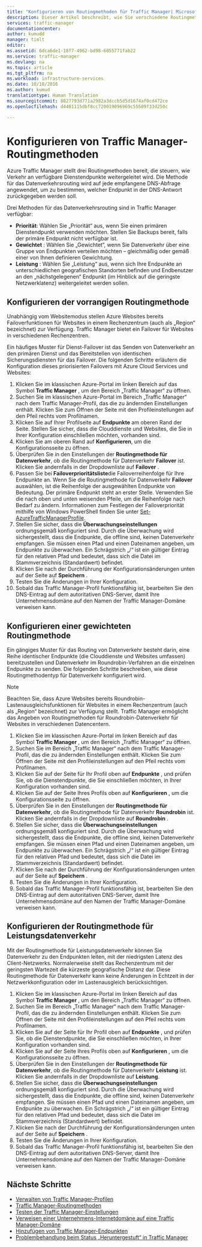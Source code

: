 ```yaml
---
title: "Konfigurieren von Routingmethoden für Traffic Manager| Microsoft-Dokumente"
description: Dieser Artikel beschreibt, wie Sie verschiedene Routingmethoden in Traffic Manager konfigurieren
services: traffic-manager
documentationcenter: 
author: kumudd
manager: timlt
editor: 
ms.assetid: 6dca6de1-18f7-4962-bd98-6055771fab22
ms.service: traffic-manager
ms.devlang: na
ms.topic: article
ms.tgt_pltfrm: na
ms.workload: infrastructure-services
ms.date: 10/18/2016
ms.author: kumud
translationtype: Human Translation
ms.sourcegitcommit: 8827793d771a2982a3dccb5d5d1674af0cd472ce
ms.openlocfilehash: d4481115dbf8cc720019096969c55509f33d250c

---
```


# <a name="configure-traffic-manager-routing-methods"></a>Konfigurieren von Traffic Manager-Routingmethoden

Azure Traffic Manager stellt drei Routingmethoden bereit, die steuern, wie Verkehr an verfügbare Dienstendpunkte weitergeleitet wird. Die Methode für das Datenverkehrsrouting wird auf jede empfangene DNS-Abfrage angewendet, um zu bestimmen, welcher Endpunkt in der DNS-Antwort zurückgegeben werden soll.

Drei Methoden für das Datenverkehrsrouting sind in Traffic Manager verfügbar:

* **Priorität**: Wählen Sie „Priorität“ aus, wenn Sie einen primären Dienstendpunkt verwenden möchten. Stellen Sie Backups bereit, falls der primäre Endpunkt nicht verfügbar ist.
* **Gewichtet** : Wählen Sie „Gewichtet“, wenn Sie Datenverkehr über eine Gruppe von Endpunkten verteilen möchten – gleichmäßig oder gemäß einer von Ihnen definieren Gewichtung.
* **Leistung** : Wählen Sie „Leistung“ aus, wenn sich Ihre Endpunkte an unterschiedlichen geografischen Standorten befinden und Endbenutzer an den „nächstgelegenen“ Endpunkt (im Hinblick auf die geringste Netzwerklatenz) weitergeleitet werden sollen.

## <a name="configure-priority-routing-method"></a>Konfigurieren der vorrangigen Routingmethode

Unabhängig vom Websitemodus stellen Azure Websites bereits Failoverfunktionen für Websites in einem Rechenzentrum (auch als „Region“ bezeichnet) zur Verfügung. Traffic Manager bietet ein Failover für Websites in verschiedenen Rechenzentren.

Ein häufiges Muster für Dienst-Failover ist das Senden von Datenverkehr an den primären Dienst und das Bereitstellen von identischen Sicherungsdiensten für das Failover. Die folgenden Schritte erläutern die Konfiguration dieses priorisierten Failovers mit Azure Cloud Services und Websites:

1. Klicken Sie im klassischen Azure-Portal im linken Bereich auf das Symbol **Traffic Manager** , um den Bereich „Traffic Manager“ zu öffnen.
2. Suchen Sie im klassischen Azure-Portal im Bereich „Traffic Manager“ nach dem Traffic Manager-Profil, das die zu ändernden Einstellungen enthält. Klicken Sie zum Öffnen der Seite mit den Profileinstellungen auf den Pfeil rechts vom Profilnamen.
3. Klicken Sie auf Ihrer Profilseite auf **Endpunkte** am oberen Rand der Seite. Stellen Sie sicher, dass die Clouddienste und Websites, die Sie in Ihrer Konfiguration einschließen möchten, vorhanden sind.
4. Klicken Sie am oberen Rand auf **Konfigurieren**, um die Konfigurationsseite zu öffnen.
5. Überprüfen Sie in den Einstellungen der **Routingmethode für Datenverkehr**, ob die Routingmethode für Datenverkehr **Failover** ist. Klicken Sie andernfalls in der Dropdownliste auf **Failover** .
6. Passen Sie bei **Failoverprioritätsliste**die Failoverreihenfolge für Ihre Endpunkte an. Wenn Sie die Routingmethode für Datenverkehr **Failover** auswählen, ist die Reihenfolge der ausgewählten Endpunkte von Bedeutung. Der primäre Endpunkt steht an erster Stelle. Verwenden Sie die nach oben und unten weisenden Pfeile, um die Reihenfolge nach Bedarf zu ändern. Informationen zum Festlegen der Failoverpriorität mithilfe von Windows PowerShell finden Sie unter [Set-AzureTrafficManagerProfile](http://go.microsoft.com/fwlink/p/?LinkId=400880).
7. Stellen Sie sicher, dass die **Überwachungseinstellungen** ordnungsgemäß konfiguriert sind. Durch die Überwachung wird sichergestellt, dass die Endpunkte, die offline sind, keinen Datenverkehr empfangen. Sie müssen einen Pfad und einen Dateinamen angeben, um Endpunkte zu überwachen. Ein Schrägstrich „/“ ist ein gültiger Eintrag für den relativen Pfad und bedeutet, dass sich die Datei im Stammverzeichnis (Standardwert) befindet.
8. Klicken Sie nach der Durchführung der Konfigurationsänderungen unten auf der Seite auf **Speichern** .
9. Testen Sie die Änderungen in Ihrer Konfiguration.
10. Sobald das Traffic Manager-Profil funktionsfähig ist, bearbeiten Sie den DNS-Eintrag auf dem autoritativen DNS-Server, damit Ihre Unternehmensdomäne auf den Namen der Traffic Manager-Domäne verweisen kann.

## <a name="configure-weighted-routing-method"></a>Konfigurieren einer gewichteten Routingmethode

Ein gängiges Muster für das Routing von Datenverkehr besteht darin, eine Reihe identischer Endpunkte (die Clouddienste und Websites umfassen) bereitzustellen und Datenverkehr im Roundrobin-Verfahren an die einzelnen Endpunkte zu senden. Die folgenden Schritte beschreiben, wie diese Routingmethodentyp für Datenverkehr konfiguriert wird.

> [!NOTE]
> Beachten Sie, dass Azure Websites bereits Roundrobin-Lastenausgleichsfunktionen für Websites in einem Rechenzentrum (auch als „Region“ bezeichnet) zur Verfügung stellt. Traffic Manager ermöglicht das Angeben von Routingmethoden für Roundrobin-Datenverkehr für Websites in verschiedenen Datencentern.

1. Klicken Sie im klassischen Azure-Portal im linken Bereich auf das Symbol **Traffic Manager** , um den Bereich „Traffic Manager“ zu öffnen.
2. Suchen Sie im Bereich „Traffic Manager“ nach dem Traffic Manager-Profil, das die zu ändernden Einstellungen enthält. Klicken Sie zum Öffnen der Seite mit den Profileinstellungen auf den Pfeil rechts vom Profilnamen.
3. Klicken Sie auf der Seite für Ihr Profil oben auf **Endpunkte** , und prüfen Sie, ob die Dienstendpunkte, die Sie einschließen möchten, in Ihrer Konfiguration vorhanden sind.
4. Klicken Sie auf der Seite Ihres Profils oben auf **Konfigurieren** , um die Konfigurationsseite zu öffnen.
5. Überprüfen Sie in den Einstellungen der **Routingmethode für Datenverkehr**, ob die Routingmethode für Datenverkehr **Roundrobin** ist. Klicken Sie andernfalls in der Dropdownliste auf **Roundrobin** .
6. Stellen Sie sicher, dass die **Überwachungseinstellungen** ordnungsgemäß konfiguriert sind. Durch die Überwachung wird sichergestellt, dass die Endpunkte, die offline sind, keinen Datenverkehr empfangen. Sie müssen einen Pfad und einen Dateinamen angeben, um Endpunkte zu überwachen. Ein Schrägstrich „/“ ist ein gültiger Eintrag für den relativen Pfad und bedeutet, dass sich die Datei im Stammverzeichnis (Standardwert) befindet.
7. Klicken Sie nach der Durchführung der Konfigurationsänderungen unten auf der Seite auf **Speichern** .
8. Testen Sie die Änderungen in Ihrer Konfiguration.
9. Sobald das Traffic Manager-Profil funktionsfähig ist, bearbeiten Sie den DNS-Eintrag auf dem autoritativen DNS-Server, damit Ihre Unternehmensdomäne auf den Namen der Traffic Manager-Domäne verweisen kann.

## <a name="configure-performance-traffic-routing-method"></a>Konfigurieren der Routingmethode für Leistungsdatenverkehr

Mit der Routingmethode für Leistungsdatenverkehr können Sie Datenverkehr zu den Endpunkten leiten, mit der niedrigsten Latenz des Client-Netzwerks. Normalerweise stellt das Rechenzentrum mit der geringsten Wartezeit die kürzeste geografische Distanz dar. Diese Routingmethode für Datenverkehr kann keine Änderungen in Echtzeit in der Netzwerkkonfiguration oder im Lastenausgleich berücksichtigen.

1. Klicken Sie im klassischen Azure-Portal im linken Bereich auf das Symbol **Traffic Manager** , um den Bereich „Traffic Manager“ zu öffnen.
2. Suchen Sie im Bereich „Traffic Manager“ nach dem Traffic Manager-Profil, das die zu ändernden Einstellungen enthält. Klicken Sie zum Öffnen der Seite mit den Profileinstellungen auf den Pfeil rechts vom Profilnamen.
3. Klicken Sie auf der Seite für Ihr Profil oben auf **Endpunkte** , und prüfen Sie, ob die Dienstendpunkte, die Sie einschließen möchten, in Ihrer Konfiguration vorhanden sind.
4. Klicken Sie auf der Seite Ihres Profils oben auf **Konfigurieren** , um die Konfigurationsseite zu öffnen.
5. Überprüfen Sie in den Einstellungen der **Routingmethode für Datenverkehr**, ob die Routingmethode für Datenverkehr **Leistung** ist. Klicken Sie andernfalls in der Dropdownliste auf **Leistung**.
6. Stellen Sie sicher, dass die **Überwachungseinstellungen** ordnungsgemäß konfiguriert sind. Durch die Überwachung wird sichergestellt, dass die Endpunkte, die offline sind, keinen Datenverkehr empfangen. Sie müssen einen Pfad und einen Dateinamen angeben, um Endpunkte zu überwachen. Ein Schrägstrich „/“ ist ein gültiger Eintrag für den relativen Pfad und bedeutet, dass sich die Datei im Stammverzeichnis (Standardwert) befindet.
7. Klicken Sie nach der Durchführung der Konfigurationsänderungen unten auf der Seite auf **Speichern** .
8. Testen Sie die Änderungen in Ihrer Konfiguration.
9. Sobald das Traffic Manager-Profil funktionsfähig ist, bearbeiten Sie den DNS-Eintrag auf dem autoritativen DNS-Server, damit Ihre Unternehmensdomäne auf den Namen der Traffic Manager-Domäne verweisen kann.

## <a name="next-steps"></a>Nächste Schritte

* [Verwalten von Traffic Manager-Profilen](traffic-manager-manage-profiles.md)
* [Traffic Manager-Routingmethoden](traffic-manager-routing-methods.md)
* [Testen der Traffic Manager-Einstellungen](traffic-manager-testing-settings.md)
* [Verweisen einer Unternehmens-Internetdomäne auf eine Traffic Manager-Domäne](traffic-manager-point-internet-domain.md)
* [Hinzufügen von Traffic Manager-Endpunkten](traffic-manager-manage-endpoints.md)
* [Problembehandlung beim Status „Heruntergestuft“ in Traffic Manager](traffic-manager-troubleshooting-degraded.md)




<!--HONumber=Nov16_HO5-->


